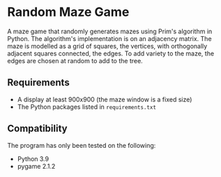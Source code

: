 # Random Maze Game
A maze game that randomly generates mazes using Prim's algorithm in Python. The algorithm's implementation is on an adjacency matrix. The maze is modelled as a grid of squares, the vertices, with orthogonally adjacent squares connected, the edges. To add variety to the maze, the edges are chosen at random to add to the tree.

## Requirements
- A display at least 900x900 (the maze window is a fixed size)
- The Python packages listed in `requirements.txt`

## Compatibility
The program has only been tested on the following:
- Python 3.9
- pygame 2.1.2
